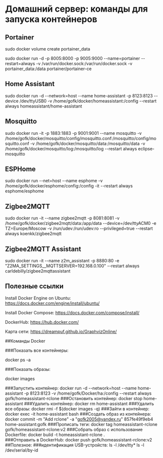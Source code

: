 # Домашний сервер: команды для запуска контейнеров
## Portainer
sudo docker volume create portainer_data

sudo docker run -d -p 8005:8000 -p 9005:9000 --name=portainer --restart=always -v /var/run/docker.sock:/var/run/docker.sock -v portainer_data:/data portainer/portainer-ce

## Home Assistant
sudo docker run -d --network=host --name home-assistant -p 8123:8123 --device /dev/ttyUSB0 -v /home/gofk/docker/homeassistant:/config --restart always homeassistant/home-assistant

## Mosquitto
sudo docker run -it -p 1883:1883 -p 9001:9001 --name mosquitto -v /home/gofk/docker/mosquitto/config/mosquitto.conf:/mosquitto/config/mosquitto.conf -v /home/gofk/docker/mosquitto/data:/mosquitto/data -v /home/gofk/docker/mosquitto/log:/mosquitto/log --restart always eclipse-mosquitto

## ESPHome
sudo docker run --net=host --name esphome -v /home/gofk/docker/esphome/config:/config -it --restart always esphome/esphome

## Zigbee2MQTT
sudo docker run -it --name zigbee2mqtt -p 8081:8081 -v /home/gofk/docker/zigbee2mqtt/data:/app/data --device=/dev/ttyACM0 -e TZ=Europe/Moscow -v /run/udev:/run/udev:ro --privileged=true --restart always koenkk/zigbee2mqtt

## Zigbee2MQTT Assistant
sudo docker run -it --name z2m_assistant -p 8880:80 -e "Z2MA_SETTINGS__MQTTSERVER=192.168.0.100" --restart always carldebilly/zigbee2mqttassistant


## Полезные ссылки
Install Docker Engine on Ubuntu: https://docs.docker.com/engine/install/ubuntu/

Install Docker Compose: https://docs.docker.com/compose/install/

DockerHub: https://hub.docker.com/

Карта сети: https://dreampuf.github.io/GraphvizOnline/

##Команды Docker

###Показать все контейнеры:

docker ps -a

###Показать образы:

docker images

###Запустить контейнер:
docker run -d --network=host --name home-assistant -p 8123:8123 -v /home/gofk/Docker/ha:/config --restart always gofk/homeassistant-rclone
###Остановить контейнер:
docker stop home-assistant 
###Удалить контейнер:
docker rm home-assistant 
###Удалить все образы:
docker rmi -f $(docker images -q)
###Зайти в контейнер:
docker exec -it home-assistant bash
###Создать образ из контейнера:
docker commit -m "Add rclone" -a "gofk2005@yandex.ru" 857fe49f9eb4 home-assistant:gofk
###Прописать теги:
docker tag homeassistant-rclone gofk/homeassistant-rclone:v2
###Собрать образ с использование Dockerfile:
docker build -t homeassistant-rclone .  
###Отправить в DockerHub:
docker push gofk/homeassistant-rclone:v2
##Полезное:
###идентификация USB-устройств:
ls -l /dev/tty*
ls -l /dev/serial/by-id
